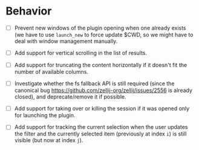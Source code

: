 # Behavior

- [ ] Prevent new windows of the plugin opening when one already exists (we have
  to use `launch_new` to force update $CWD, so we might have to deal with window
  management manually.

- [ ] Add support for vertical scrolling in the list of results.

- [ ] Add support for truncating the content horizontally if it doesn't fit the
  number of available columns.

- [ ] Investigate whether the fs fallback API is still required (since the
  canonical bug https://github.com/zellij-org/zellij/issues/2556 is already
  closed), and deprecate/remove it if possible.

- [ ] Add support for taking over or killing the session if it was opened only
  for launching the plugin.

- [ ] Add support for tracking the current selection when the user updates the
  filter and the currently selected item (previously at index `i`) is still
  visible (but now at index `j`).
